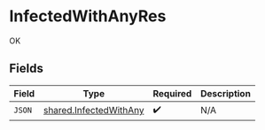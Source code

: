 # InfectedWithAnyRes

OK


## Fields

| Field                                                                   | Type                                                                    | Required                                                                | Description                                                             |
| ----------------------------------------------------------------------- | ----------------------------------------------------------------------- | ----------------------------------------------------------------------- | ----------------------------------------------------------------------- |
| `JSON`                                                                  | [shared.InfectedWithAny](../../../pkg/models/shared/infectedwithany.md) | :heavy_check_mark:                                                      | N/A                                                                     |